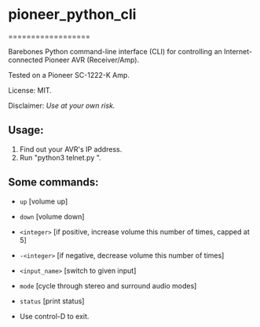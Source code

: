 # pioneer_python_cli

==================

Barebones Python command-line interface (CLI) for controlling an Internet-connected Pioneer AVR (Receiver/Amp).

Tested on a Pioneer SC-1222-K Amp.

License: MIT.

Disclaimer: *Use at your own risk.*

## Usage:

1. Find out your AVR's IP address.
2. Run "python3 telnet.py <ipaddress>".

## Some commands:

- `up`              [volume up]
- `down`            [volume down]
- `<integer>`       [if positive, increase volume this number of times, capped at 5]
- `-<integer>`      [if negative, decrease volume this number of times]

- `<input_name>`    [switch to given input]
- `mode`            [cycle through stereo and surround audio modes]
- `status`          [print status]

- Use control-D to exit.
